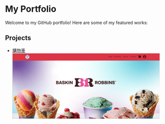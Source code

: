
# My Portfolio

Welcome to my GitHub portfolio! Here are some of my featured works:

## Projects

- [購物車](https://doris-hyt.github.io/profolio/)
  ![Project 1 Screenshot](img/購物車封面.png)
